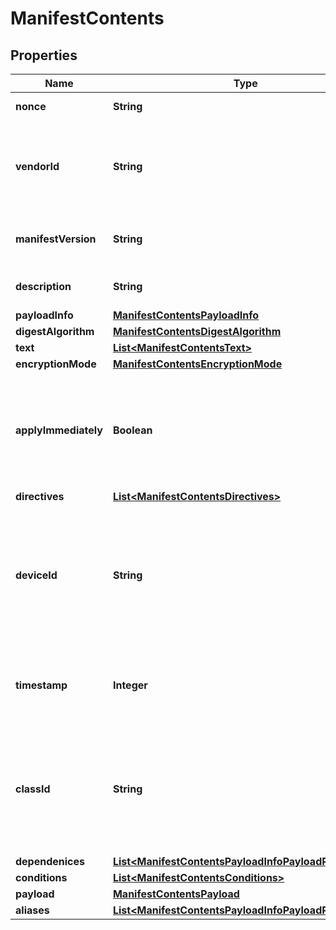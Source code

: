 
# ManifestContents

## Properties
Name | Type | Description | Notes
------------ | ------------- | ------------- | -------------
**nonce** | **String** | A 128-bit random field |  [optional]
**vendorId** | **String** | Hex representation of the 128-bit RFC4122 GUID that represents the vendor. |  [optional]
**manifestVersion** | **String** | The version of the manifest format being used. |  [optional]
**description** | **String** | A short description of the update. |  [optional]
**payloadInfo** | [**ManifestContentsPayloadInfo**](ManifestContentsPayloadInfo.md) |  |  [optional]
**digestAlgorithm** | [**ManifestContentsDigestAlgorithm**](ManifestContentsDigestAlgorithm.md) |  |  [optional]
**text** | [**List&lt;ManifestContentsText&gt;**](ManifestContentsText.md) |  |  [optional]
**encryptionMode** | [**ManifestContentsEncryptionMode**](ManifestContentsEncryptionMode.md) |  |  [optional]
**applyImmediately** | **Boolean** | A flag that indicates that the update described by the manifest should be applied as soon as possible. |  [optional]
**directives** | [**List&lt;ManifestContentsDirectives&gt;**](ManifestContentsDirectives.md) |  |  [optional]
**deviceId** | **String** | Hex representation of the 128-bit RFC4122 GUID that uniquely identifies the device. Each device has a single, unique device ID. |  [optional]
**timestamp** | **Integer** | The time the manifest was created. The timestamp is stored as Unix time. |  [optional]
**classId** | **String** | Hex representation of the 128-bit RFC4122 GUID that represents the device class that the update targets. |  [optional]
**dependenices** | [**List&lt;ManifestContentsPayloadInfoPayloadReference&gt;**](ManifestContentsPayloadInfoPayloadReference.md) |  |  [optional]
**conditions** | [**List&lt;ManifestContentsConditions&gt;**](ManifestContentsConditions.md) |  |  [optional]
**payload** | [**ManifestContentsPayload**](ManifestContentsPayload.md) |  |  [optional]
**aliases** | [**List&lt;ManifestContentsPayloadInfoPayloadReference&gt;**](ManifestContentsPayloadInfoPayloadReference.md) |  |  [optional]



